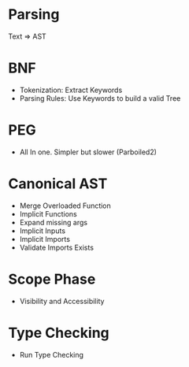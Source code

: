 # Parsing

Text => AST

# BNF

- Tokenization: Extract Keywords
- Parsing Rules: Use Keywords to build a valid Tree

# PEG

- All In one. Simpler but slower (Parboiled2)


# Canonical AST

- Merge Overloaded Function
- Implicit Functions
- Expand missing args
- Implicit Inputs 
- Implicit Imports
- Validate Imports Exists

# Scope Phase

- Visibility and Accessibility

# Type Checking

- Run Type Checking
